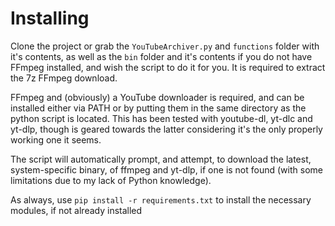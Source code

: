 # Installing
Clone the project or grab the `YouTubeArchiver.py` and `functions` folder with it's contents, as well as the `bin` folder and it's contents if you do not have FFmpeg installed, and wish the script to do it for you. It is required to extract the 7z FFmpeg download.

FFmpeg and (obviously) a YouTube downloader is required, and can be installed either via PATH or by putting them in the same directory as the python script is located.
This has been tested with youtube-dl, yt-dlc and yt-dlp, though is geared towards the latter considering it's the only properly working one it seems.

The script will automatically prompt, and attempt, to download the latest, system-specific binary, of ffmpeg and yt-dlp, if one is not found (with some limitations due to my lack of Python knowledge).

As always, use `pip install -r requirements.txt` to install the necessary modules, if not already installed
